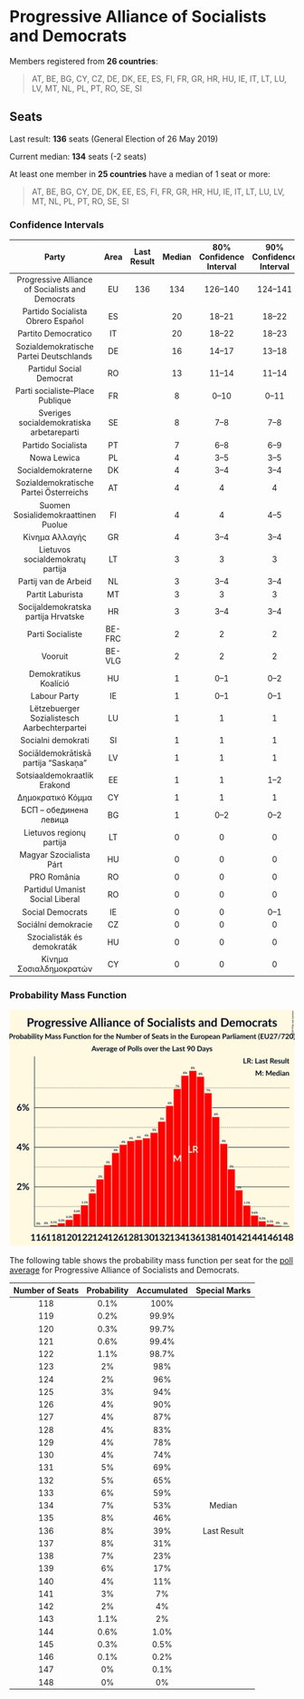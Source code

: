 # Progressive Alliance of Socialists and Democrats

Members registered from **26 countries**:

> AT, BE, BG, CY, CZ, DE, DK, EE, ES, FI, FR, GR, HR, HU, IE, IT, LT, LU, LV, MT, NL, PL, PT, RO, SE, SI

## Seats

Last result: **136** seats (General Election of 26 May 2019)

Current median: **134** seats (-2 seats)

At least one member in **25 countries** have a median of 1 seat or more:

> AT, BE, BG, CY, DE, DK, EE, ES, FI, FR, GR, HR, HU, IE, IT, LT, LU, LV, MT, NL, PL, PT, RO, SE, SI

### Confidence Intervals

| Party | Area | Last Result | Median | 80% Confidence Interval | 90% Confidence Interval | 95% Confidence Interval | 99% Confidence Interval |
|:-----:|:----:|:-----------:|:------:|:-----------------------:|:-----------------------:|:-----------------------:|:-----------------------:|
| Progressive Alliance of Socialists and Democrats | EU | 136 | 134 | 126–140 | 124–141 | 123–142 | 120–144 |
| Partido Socialista Obrero Español | ES | | 20 | 18–21 | 18–22 | 17–22 | 17–23 |
| Partito Democratico | IT | | 20 | 18–22 | 18–23 | 17–23 | 17–24 |
| Sozialdemokratische Partei Deutschlands | DE | | 16 | 14–17 | 13–18 | 12–18 | 12–18 |
| Partidul Social Democrat | RO | | 13 | 11–14 | 11–14 | 10–14 | 10–15 |
| Parti socialiste–Place Publique | FR | | 8 | 0–10 | 0–11 | 0–11 | 0–12 |
| Sveriges socialdemokratiska arbetareparti | SE | | 8 | 7–8 | 7–8 | 7–8 | 7–8 |
| Partido Socialista | PT | | 7 | 6–8 | 6–9 | 6–9 | 6–9 |
| Nowa Lewica | PL | | 4 | 3–5 | 3–5 | 3–5 | 2–5 |
| Socialdemokraterne | DK | | 4 | 3–4 | 3–4 | 3–4 | 3–4 |
| Sozialdemokratische Partei Österreichs | AT | | 4 | 4 | 4 | 4 | 3–5 |
| Suomen Sosialidemokraattinen Puolue | FI | | 4 | 4 | 4–5 | 4–5 | 4–5 |
| Κίνημα Αλλαγής | GR | | 4 | 3–4 | 3–4 | 3–4 | 3–4 |
| Lietuvos socialdemokratų partija | LT | | 3 | 3 | 3 | 3 | 3 |
| Partij van de Arbeid | NL | | 3 | 3–4 | 3–4 | 3–4 | 3–4 |
| Partit Laburista | MT | | 3 | 3 | 3 | 3 | 2–3 |
| Socijaldemokratska partija Hrvatske | HR | | 3 | 3–4 | 3–4 | 3–4 | 3–4 |
| Parti Socialiste | BE-FRC | | 2 | 2 | 2 | 2 | 2 |
| Vooruit | BE-VLG | | 2 | 2 | 2 | 2 | 1–3 |
| Demokratikus Koalíció | HU | | 1 | 0–1 | 0–2 | 0–2 | 0–2 |
| Labour Party | IE | | 1 | 0–1 | 0–1 | 0–1 | 0–1 |
| Lëtzebuerger Sozialistesch Aarbechterpartei | LU | | 1 | 1 | 1 | 1 | 1 |
| Socialni demokrati | SI | | 1 | 1 | 1 | 0–1 | 0–1 |
| Sociāldemokrātiskā partija “Saskaņa” | LV | | 1 | 1 | 1 | 1 | 1 |
| Sotsiaaldemokraatlik Erakond | EE | | 1 | 1 | 1–2 | 1–2 | 1–2 |
| Δημοκρατικό Κόμμα | CY | | 1 | 1 | 1 | 1 | 1 |
| БСП – обединена левица | BG | | 1 | 0–2 | 0–2 | 0–2 | 0–2 |
| Lietuvos regionų partija | LT | | 0 | 0 | 0 | 0 | 0 |
| Magyar Szocialista Párt | HU | | 0 | 0 | 0 | 0 | 0 |
| PRO România | RO | | 0 | 0 | 0 | 0 | 0 |
| Partidul Umanist Social Liberal | RO | | 0 | 0 | 0 | 0 | 0 |
| Social Democrats | IE | | 0 | 0 | 0–1 | 0–2 | 0–2 |
| Sociální demokracie | CZ | | 0 | 0 | 0 | 0 | 0 |
| Szocialisták és demokraták | HU | | 0 | 0 | 0 | 0 | 0 |
| Κίνημα Σοσιαλδημοκρατών | CY | | 0 | 0 | 0 | 0 | 0 |

### Probability Mass Function

![Graph with seats probability mass function not yet produced](average-2024-10-31-seats-pmf-progressiveallianceofsocialistsanddemocrats.png "Seats Probability Mass Function")

The following table shows the probability mass function per seat for the [poll average](average-2024-10-31.html) for Progressive Alliance of Socialists and Democrats.

| Number of Seats | Probability | Accumulated | Special Marks |
|:---------------:|:-----------:|:-----------:|:-------------:|
| 118 | 0.1% | 100% |  |
| 119 | 0.2% | 99.9% |  |
| 120 | 0.3% | 99.7% |  |
| 121 | 0.6% | 99.4% |  |
| 122 | 1.1% | 98.7% |  |
| 123 | 2% | 98% |  |
| 124 | 2% | 96% |  |
| 125 | 3% | 94% |  |
| 126 | 4% | 90% |  |
| 127 | 4% | 87% |  |
| 128 | 4% | 83% |  |
| 129 | 4% | 78% |  |
| 130 | 4% | 74% |  |
| 131 | 5% | 69% |  |
| 132 | 5% | 65% |  |
| 133 | 6% | 59% |  |
| 134 | 7% | 53% | Median |
| 135 | 8% | 46% |  |
| 136 | 8% | 39% | Last Result |
| 137 | 8% | 31% |  |
| 138 | 7% | 23% |  |
| 139 | 6% | 17% |  |
| 140 | 4% | 11% |  |
| 141 | 3% | 7% |  |
| 142 | 2% | 4% |  |
| 143 | 1.1% | 2% |  |
| 144 | 0.6% | 1.0% |  |
| 145 | 0.3% | 0.5% |  |
| 146 | 0.1% | 0.2% |  |
| 147 | 0% | 0.1% |  |
| 148 | 0% | 0% |  |


